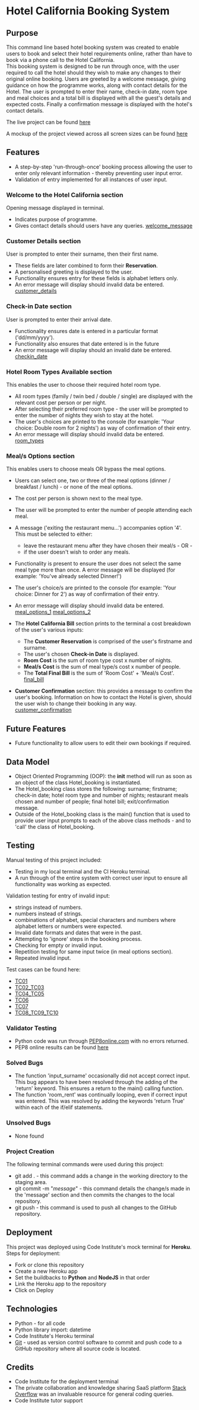 # Hotel California Booking System

## Purpose
This command line based hotel booking system was created to enable users to book and select their hotel requirements online, rather than have to book via a phone call to the Hotel California.  
This booking system is designed to be run through once, with the user required to call the hotel should they wish to make any changes to their original online booking.
Users are greeted by a welcome message, giving guidance on how the programme works, along with contact details for the Hotel. The user is prompted to enter their name, check-in date, room type and meal choices and a total bill is displayed with all the guest's details and expected costs. Finally a confirmation message is displayed with the hotel's contact details.  

The live project can be found [here](https://hotel-california-booking.herokuapp.com/)

A mockup of the project viewed across all screen sizes can be found [here](assets/images/mockup_hotel_california.jpg)

## Features
* A step-by-step 'run-through-once' booking process allowing the user to enter only relevant information - thereby preventing user input error.
* Validation of entry implemented for all instances of user input.

### Welcome to the Hotel California section 
Opening message displayed in terminal.
* Indicates purpose of programme.
* Gives contact details should users have any queries.
[welcome_message](assets/images/welcome_message_hotel_california.jpg)

### Customer Details section  
User is prompted to enter their surname, then their first name.  
* These fields are later combined to form their **Reservation**. 
* A personalised greeting is displayed to the user.   
* Functionality ensures entry for these fields is alphabet letters only.
* An error message will display should invalid data be entered.
[customer_details](assets/images/customer_details_hotel_california.jpg)

### Check-in Date section 
User is prompted to enter their arrival date.
* Functionality ensures date is entered in a particular format ('dd/mm/yyyy').
* Functionality also ensures that date entered is in the future
* An error message will display should an invalid date be entered.
[checkin_date](assets/images/checkin_date_hotel_california.jpg)

### Hotel Room Types Available section
This enables the user to choose their required hotel room type.
* All room types (family / twin bed / double / single) are displayed with the relevant cost per person or per night.  
* After selecting their preferred room type - the user will be prompted to enter the number of nights they wish to stay at the hotel.  
* The user's choices are printed to the console (for example: 'Your choice: Double room for 2 nights') as way of confirmation of their entry.
* An error message will display should invalid data be entered.
[room_types](assets/images/room_types_hotel_california.jpg)

### Meal/s Options section
This enables users to choose meals OR bypass the meal options.
* Users can select one, two or three of the meal options (dinner / breakfast / lunch) - or none of the meal options.
* The cost per person is shown next to the meal type. 
* The user will be prompted to enter the number of people attending each meal. 
* A message ('exiting the restaurant menu...') accompanies option '4'.  This must be selected to either:
    * leave the restaurant menu after they have chosen their meal/s - OR - 
    * if the user doesn't wish to order any meals. 
* Functionality is present to ensure the user does not select the same meal type more than once.  A error message will be displayed (for example: 'You've already selected Dinner!')
* The user's choice/s are printed to the console (for example: 'Your choice: Dinner for 2') as way of confirmation of their entry.
* An error message will display should invalid data be entered.
[meal_options_1](assets/images/meal_choice_1_hotel_california.jpg)
[meal_options_2](assets/images/meal_choice_2_hotel_california.jpg)

* The **Hotel California Bill** section prints to the terminal a cost breakdown of the user's various inputs:  
    * The **Customer Reservation** is comprised of the user's firstname and surname.  
    * The user's chosen **Check-in Date** is displayed.  
    * **Room Cost** is the sum of room type cost x number of nights.  
    * **Meal/s Cost** is the sum of meal type/s cost x number of people.  
    * The **Total Final Bill** is the sum of 'Room Cost' + 'Meal/s Cost'.
[final_bill](assets/images/final_bill_hotel_california.jpg)

* **Customer Confirmation** section:  this provides a message to confirm the user's booking.  Information on how to contact the Hotel is given, should the user wish to change their booking in any way.
[customer_confirmation](assets/images/confirmation_hotel_california.jpg)

## Future Features
* Future functionality to allow users to edit their own bookings if required.

## Data Model
* Object Oriented Programming (OOP): the __init__ method will run as soon as an object of the class Hotel_booking is instantiated.
* The Hotel_booking class stores the following:  surname; firstname; check-in date; hotel room type and number of nights; restaurant meals chosen and number of people; final hotel bill; exit/confirmation message. 
* Outside of the Hotel_booking class is the main() function that is used to provide user input prompts to each of the above class methods - and to 'call' the class of Hotel_booking.

## Testing
Manual testing of this project included:
* Testing in my local terminal and the CI Heroku terminal.
* A run through of the entire system with correct user input to ensure all functionality was working as expected.

Validation testing for entry of invalid input:
* strings instead of numbers.
* numbers instead of strings.
* combinations of alphabet, special characters and numbers where alphabet letters or numbers were expected.
* Invalid date formats and dates that were in the past.
* Attempting to 'ignore' steps in the booking process.
* Checking for empty or invalid input.
* Repetition testing for same input twice (in meal options section).
* Repeated invalid input. 

Test cases can be found here:
* [TC01](assets/images/hotel_california_testcase_tc01.jpg)
* [TC02_TC03](assets/images/hotel_california_testcase_tc02_tc03.jpg)
* [TC04_TC05](assets/images/hotel_california_testcase_tc04_tc05.jpg)
* [TC06](assets/images/hotel_california_testcase_tc06.jpg)
* [TC07](assets/images/hotel_california_testcase_tc07.jpg)
* [TC08_TC09_TC10](assets/images/hotel_california_testcase_tc08_tc09_tc10.jpg)

### Validator Testing
* Python code was run through [PEP8online.com](http://pep8online.com/) with no errors returned.
* PEP8 online results can be found [here](assets/images/pep8_hotel_california.jpg)

### Solved Bugs
* The function 'input_surname' occasionally did not accept correct input. This bug appears to have been resolved through the adding of the 'return' keyword.  This ensures a return to the main() calling function.
* The function 'room_rent' was continually looping, even if correct input was entered.  This was resolved by adding the keywords 'return True' within each of the if/elif statements.

### Unsolved Bugs
* None found

### Project Creation
The following terminal commands were used during this project:
* git add . - this command adds a change in the working directory to the staging area.
* git commit -m "*message*" - this command details the change/s made in the 'message' section and then commits the changes to the local repository.
* git push - this command is used to push all changes to the GitHub repository.

## Deployment
This project was deployed using Code Institute's mock terminal for **Heroku**.
Steps for deployment:
* Fork or clone this repository
* Create a new Heroku app
* Set the buildbacks to **Python** and **NodeJS** in that order
* Link the Heroku app to the repository
* Click on Deploy

## Technologies
* Python - for all code
* Python library import: datetime
* Code Institute's Heroku terminal
* [Git](https://git-scm.com/) - used as version control software to commit and push code to a GitHub repository where all source code is located.

## Credits
* Code Institute for the deployment terminal
* The private collaboration and knowledge sharing SaaS platform [Stack Overflow](https://stackoverflow.com/) was an invaluable resource for general coding queries.
* Code Institute tutor support

